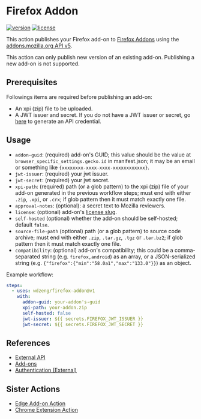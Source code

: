 # Firefox Addon

[![version](https://img.shields.io/github/v/release/wdzeng/firefox-addon)](https://github.com/wdzeng/firefox-addon/releases/latest)
[![license](https://img.shields.io/github/license/wdzeng/firefox-addon?color=red)](https://github.com/wdzeng/firefox-addon/blob/main/LICENSE)

This action publishes your Firefox add-on to [Firefox Addons](https://addons.mozilla.org/) using the
[addons.mozilla.org API v5](https://addons-server.readthedocs.io/en/latest/topics/api/index.html).

This action can only publish new version of an existing add-on. Publishing a new add-on is not
supported.

## Prerequisites

Followings items are required before publishing an add-on:

- An xpi (zip) file to be uploaded.
- A JWT issuer and secret. If you do not have a JWT issuer or secret, go [here](https://addons.mozilla.org/en-US/developers/addon/api/key/)
  to generate an API credential.

## Usage

- `addon-guid`: (required) add-on's GUID; this value should be the value at
  `browser_specific_settings.gecko.id` in manifest.json; it may be an email or something like
  `{xxxxxxxx-xxxx-xxxx-xxxxxxxxxxxx}`.
- `jwt-issuer`: (required) your jwt issuer.
- `jwt-secret`: (required) your jwt secret.
- `xpi-path`: (required) path (or a glob pattern) to the xpi (zip) file of your add-on generated in
   the previous workflow steps; must end with either `.zip`, `.xpi`, or `.crx`; if glob pattern then
   it must match exactly one file.
- `approval-notes`: (optional): a secret text to Mozilla reviewers.
- `license`: (optional) add-on's [license slug](https://addons-server.readthedocs.io/en/latest/topics/api/licenses.html#license-choices-non-themes).
- `self-hosted` (optional) whether the add-on should be self-hosted; default `false`.
- `source-file-path` (optional) path (or a glob pattern) to source code archive; must end with
   either `.zip`, `.tar.gz`, `.tgz` or `.tar.bz2`; if glob pattern then it must match exactly one
   file.
- `compatibility`: (optional) add-on's compatibility; this could be a comma-separated string (e.g.
  `firefox,android`) as an array, or a JSON-serialized string (e.g.
  `{"firefox":{"min":"58.0a1","max":"133.0"}}`) as an object.

Example workflow:

```yaml
steps:
  - uses: wdzeng/firefox-addon@v1
    with:
      addon-guid: your-addon's-guid
      xpi-path: your-addon.zip
      self-hosted: false
      jwt-issuer: ${{ secrets.FIREFOX_JWT_ISSUER }}
      jwt-secret: ${{ secrets.FIREFOX_JWT_SECRET }}
```

## References

- [External API](https://addons-server.readthedocs.io/en/latest/topics/api/index.html)
- [Add-ons](https://mozilla.github.io/addons-server/topics/api/addons.html)
- [Authentication (External)](https://addons-server.readthedocs.io/en/latest/topics/api/auth.html#create-a-jwt-for-each-request)

## Sister Actions

- [Edge Add-on Action](https://github.com/wdzeng/edge-addon)
- [Chrome Extension Action](https://github.com/wdzeng/chrome-extension)
